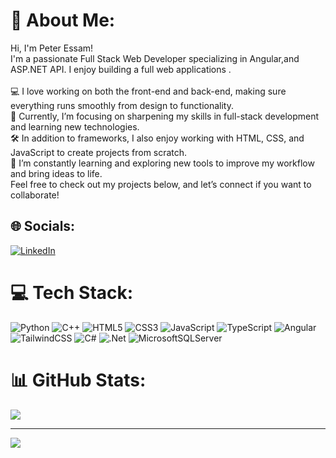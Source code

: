 # 💫 About Me:
Hi, I'm Peter Essam!<br> I'm a passionate Full Stack Web Developer specializing in Angular,and ASP.NET API. I enjoy building a full  web applications .<br><br>💻 I love working on both the front-end and back-end, making sure everything runs smoothly from design to functionality.<br>🌱 Currently, I’m focusing on sharpening my skills in full-stack development and learning new technologies.<br>🛠️ In addition to frameworks, I also enjoy working with HTML, CSS, and JavaScript to create projects from scratch.<br>🚀 I’m constantly learning and exploring new tools to improve my workflow and bring ideas to life.<br>Feel free to check out my projects below, and let’s connect if you want to collaborate!


## 🌐 Socials:
[![LinkedIn](https://img.shields.io/badge/LinkedIn-%230077B5.svg?logo=linkedin&logoColor=white)](https://linkedin.com/in/peter3ssam) 

# 💻 Tech Stack:
![Python](https://img.shields.io/badge/python-3670A0?style=for-the-badge&logo=python&logoColor=ffdd54) ![C++](https://img.shields.io/badge/c++-%2300599C.svg?style=for-the-badge&logo=c%2B%2B&logoColor=white) ![HTML5](https://img.shields.io/badge/html5-%23E34F26.svg?style=for-the-badge&logo=html5&logoColor=white) ![CSS3](https://img.shields.io/badge/css3-%231572B6.svg?style=for-the-badge&logo=css3&logoColor=white) ![JavaScript](https://img.shields.io/badge/javascript-%23323330.svg?style=for-the-badge&logo=javascript&logoColor=%23F7DF1E) ![TypeScript](https://img.shields.io/badge/typescript-%23007ACC.svg?style=for-the-badge&logo=typescript&logoColor=white) ![Angular](https://img.shields.io/badge/angular-%23DD0031.svg?style=for-the-badge&logo=angular&logoColor=white) ![TailwindCSS](https://img.shields.io/badge/tailwindcss-%2338B2AC.svg?style=for-the-badge&logo=tailwind-css&logoColor=white) ![C#](https://img.shields.io/badge/c%23-%23239120.svg?style=for-the-badge&logo=csharp&logoColor=white) ![.Net](https://img.shields.io/badge/.NET-5C2D91?style=for-the-badge&logo=.net&logoColor=white) ![MicrosoftSQLServer](https://img.shields.io/badge/Microsoft%20SQL%20Server-CC2927?style=for-the-badge&logo=microsoft%20sql%20server&logoColor=white)
# 📊 GitHub Stats:

![](https://github-readme-stats.vercel.app/api/top-langs/?username=peter3ssam&theme=dark&hide_border=false&include_all_commits=false&count_private=false&layout=compact)

---
[![](https://visitcount.itsvg.in/api?id=peter3ssam&icon=0&color=0)](https://visitcount.itsvg.in)

<!-- Proudly created with GPRM ( https://gprm.itsvg.in ) -->
